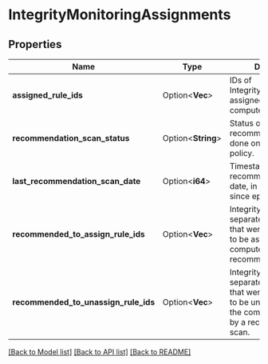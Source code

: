 # IntegrityMonitoringAssignments

## Properties

Name | Type | Description | Notes
------------ | ------------- | ------------- | -------------
**assigned_rule_ids** | Option<**Vec<i32>**> | IDs of IntegrityMonitoringRules assigned to the computer or policy. | [optional]
**recommendation_scan_status** | Option<**String**> | Status of the last recommendation scan done on a computer or policy. | [optional][readonly]
**last_recommendation_scan_date** | Option<**i64**> | Timestamp of the last recommendation scan date, in milliseconds since epoch. | [optional][readonly]
**recommended_to_assign_rule_ids** | Option<**Vec<i32>**> | IntegrityMonitoringRules separated by commas, that were recommended to be assigned to the computer or policy by a recommendation scan. | [optional][readonly]
**recommended_to_unassign_rule_ids** | Option<**Vec<i32>**> | IntegrityMonitoringRules, separated by commas, that were recommended to be unassigned from the computer or policy by a recommendation scan. | [optional][readonly]

[[Back to Model list]](../README.md#documentation-for-models) [[Back to API list]](../README.md#documentation-for-api-endpoints) [[Back to README]](../README.md)


